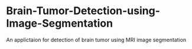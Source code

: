# Brain-Tumor-Detection-using-Image-Segmentation
An applictaion for detection of brain tumor using MRI image segmentation 
